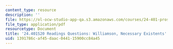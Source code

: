```yaml
---
content_type: resource
description: ''
file: https://ol-ocw-studio-app-qa.s3.amazonaws.com/courses/24-401-proseminar-in-philosophy-ii-spring-2020/1391786caf45daac044115900cc84a45_MIT24_401S20_Questions8.pdf
file_type: application/pdf
resourcetype: Document
title: '24.401S20 Readings Questions: Williamson, Necessary Existents'
uid: 1391786c-af45-daac-0441-15900cc84a45
---
```

